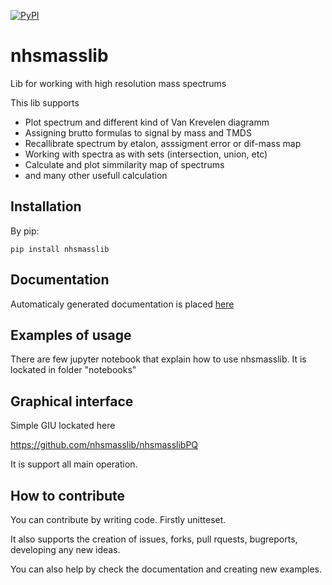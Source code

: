 [![PyPI](https://img.shields.io/pypi/v/nhsmasslib.svg/)](https://pypi.org/project/nhsmasslib/)

# nhsmasslib

Lib for working with high resolution mass spectrums

This lib supports

- Plot spectrum and different kind of Van Krevelen diagramm
- Assigning brutto formulas to signal by mass and TMDS
- Recallibrate spectrum by etalon, asssigment error or dif-mass map
- Working with spectra as with sets (intersection, union, etc)
- Calculate and plot simmilarity map of spectrums
- and many other usefull calculation

## Installation

By pip:

```console
pip install nhsmasslib
```

## Documentation

Automaticaly generated documentation is placed [here](https://nhsmasslib.github.io/docs/index.html)

## Examples of usage

There are few jupyter notebook that explain how to use nhsmasslib. It is lockated in folder "notebooks"

## Graphical interface

Simple GIU lockated here

https://github.com/nhsmasslib/nhsmasslibPQ

It is support all main operation.

## How to contribute

You can contribute by writing code. Firstly unitteset.

It also supports the creation of issues, forks, pull rquests, bugreports, developing any new ideas.

You can also help by check the documentation and creating new examples.